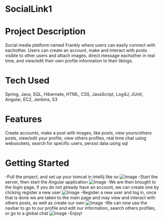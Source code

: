 # SocialLink1
# Project Description
Social media platform named Frankly where users can easily connect with eachother. Users can create an account, make and interact with posts visible to other users and attach images, direct message eachother in real time, and view/edit their own profile information to their likings.
# Tech Used
Spring, Java, SQL, Hibernate, HTML, CSS, JavaScript, Log4J, JUnit, Angular, EC2, Jenkins, S3
# Features
Create accounts, make a post with images, like posts, view yours/others posts, view/edit your profile, view others profiles, real time chat using websockets, search for specific users, persist data using sql
# Getting Started
-Pull the project, and set up your tomcat in intellij like so
![Image](https://cdn.discordapp.com/attachments/521798535469989938/836353127375699998/unknown.png)
-Start the server, then start the Angular application
![Image](https://cdn.discordapp.com/attachments/521798535469989938/836353871764783124/unknown.png)
-We are then brought to the login page, if you do not already have an account, we can create one by clicking register a new user
![Image](https://cdn.discordapp.com/attachments/521798535469989938/836354268650274846/unknown.png)
-Register a new user and log in, once that is done we are taken to the main page and may view and interact with others posts, as well as create our own
![Image](https://cdn.discordapp.com/attachments/521798535469989938/836354589971841024/unknown.png)
-We can now use the navbar to go to our profile and edit our information, search others profiles, or go to a global chat
![Image](https://cdn.discordapp.com/attachments/521798535469989938/836355328689569812/unknown.png)
-Enjoy!
